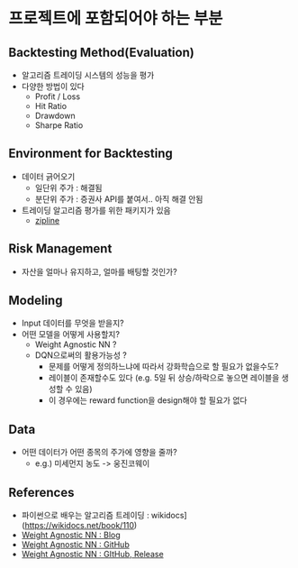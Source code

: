 # 프로젝트에 포함되어야 하는 부분



## Backtesting Method(Evaluation)

- 알고리즘 트레이딩 시스템의 성능을 평가
- 다양한 방법이 있다
  - Profit / Loss
  - Hit Ratio
  - Drawdown
  - Sharpe Ratio

## Environment for Backtesting

- 데이터 긁어오기
  - 일단위 주가 : 해결됨
  - 분단위 주가 : 증권사 API를 붙여서.. 아직 해결 안됨
- 트레이딩 알고리즘 평가를 위한 패키지가 있음
  - [zipline](https://wikidocs.net/2874)

## Risk Management

- 자산을 얼마나 유지하고, 얼마를 배팅할 것인가?

## Modeling

- Input 데이터를 무엇을 받을지?
- 어떤 모델을 어떻게 사용할지?
  - Weight Agnostic NN ?
  - DQN으로써의 활용가능성 ?
    - 문제를 어떻게 정의하느냐에 따라서 강화학습으로 할 필요가 없을수도?
    - 레이블이 존재할수도 있다 (e.g. 5일 뒤 상승/하락으로 놓으면 레이블을 생성할 수 있음)
    - 이 경우에는 reward function을 design해야 할 필요가 없다

## Data

- 어떤 데이터가 어떤 종목의 주가에 영향을 줄까?
  - e.g.) 미세먼지 농도 -> 웅진코웨이

## References

- 파이썬으로 배우는 알고리즘 트레이딩 : wikidocs](https://wikidocs.net/book/110)
- [Weight Agnostic NN : Blog](https://weightagnostic.github.io)
- [Weight Agnostic NN : GitHub](https://github.com/weightagnostic/weightagnostic.github.io)
- [Weight Agnostic NN : GItHub, Release](https://github.com/google/brain-tokyo-workshop/tree/master/WANNRelease)